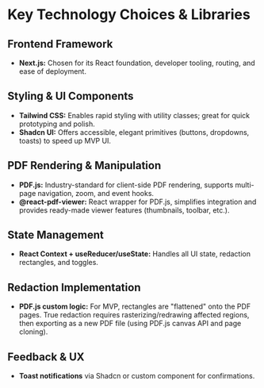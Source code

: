 # Key Technology Choices & Libraries

## Frontend Framework
- **Next.js:** Chosen for its React foundation, developer tooling, routing, and ease of deployment.

## Styling & UI Components
- **Tailwind CSS:** Enables rapid styling with utility classes; great for quick prototyping and polish.
- **Shadcn UI:** Offers accessible, elegant primitives (buttons, dropdowns, toasts) to speed up MVP UI.

## PDF Rendering & Manipulation
- **PDF.js:** Industry-standard for client-side PDF rendering, supports multi-page navigation, zoom, and event hooks.
- **@react-pdf-viewer:** React wrapper for PDF.js, simplifies integration and provides ready-made viewer features (thumbnails, toolbar, etc.).

## State Management
- **React Context + useReducer/useState:** Handles all UI state, redaction rectangles, and toggles.

## Redaction Implementation
- **PDF.js custom logic:** For MVP, rectangles are "flattened" onto the PDF pages. True redaction requires rasterizing/redrawing affected regions, then exporting as a new PDF file (using PDF.js canvas API and page cloning).

## Feedback & UX
- **Toast notifications** via Shadcn or custom component for confirmations. 